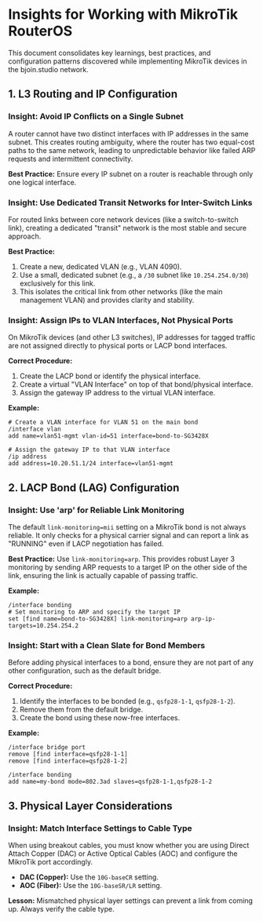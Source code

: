 # Insights for Working with MikroTik RouterOS

This document consolidates key learnings, best practices, and configuration patterns discovered while implementing MikroTik devices in the bjoin.studio network.

## 1. L3 Routing and IP Configuration

### Insight: Avoid IP Conflicts on a Single Subnet

A router cannot have two distinct interfaces with IP addresses in the same subnet. This creates routing ambiguity, where the router has two equal-cost paths to the same network, leading to unpredictable behavior like failed ARP requests and intermittent connectivity.

**Best Practice:** Ensure every IP subnet on a router is reachable through only one logical interface.

### Insight: Use Dedicated Transit Networks for Inter-Switch Links

For routed links between core network devices (like a switch-to-switch link), creating a dedicated "transit" network is the most stable and secure approach.

**Best Practice:**
1.  Create a new, dedicated VLAN (e.g., VLAN 4090).
2.  Use a small, dedicated subnet (e.g., a `/30` subnet like `10.254.254.0/30`) exclusively for this link.
3.  This isolates the critical link from other networks (like the main management VLAN) and provides clarity and stability.

### Insight: Assign IPs to VLAN Interfaces, Not Physical Ports

On MikroTik devices (and other L3 switches), IP addresses for tagged traffic are not assigned directly to physical ports or LACP bond interfaces.

**Correct Procedure:**
1.  Create the LACP bond or identify the physical interface.
2.  Create a virtual "VLAN Interface" on top of that bond/physical interface.
3.  Assign the gateway IP address to the virtual VLAN interface.

**Example:**
```
# Create a VLAN interface for VLAN 51 on the main bond
/interface vlan
add name=vlan51-mgmt vlan-id=51 interface=bond-to-SG3428X

# Assign the gateway IP to that VLAN interface
/ip address
add address=10.20.51.1/24 interface=vlan51-mgmt
```

## 2. LACP Bond (LAG) Configuration

### Insight: Use 'arp' for Reliable Link Monitoring

The default `link-monitoring=mii` setting on a MikroTik bond is not always reliable. It only checks for a physical carrier signal and can report a link as "RUNNING" even if LACP negotiation has failed.

**Best Practice:** Use `link-monitoring=arp`. This provides robust Layer 3 monitoring by sending ARP requests to a target IP on the other side of the link, ensuring the link is actually capable of passing traffic.

**Example:**
```
/interface bonding
# Set monitoring to ARP and specify the target IP
set [find name=bond-to-SG3428X] link-monitoring=arp arp-ip-targets=10.254.254.2
```

### Insight: Start with a Clean Slate for Bond Members

Before adding physical interfaces to a bond, ensure they are not part of any other configuration, such as the default bridge.

**Correct Procedure:**
1.  Identify the interfaces to be bonded (e.g., `qsfp28-1-1`, `qsfp28-1-2`).
2.  Remove them from the default bridge.
3.  Create the bond using these now-free interfaces.

**Example:**
```
/interface bridge port
remove [find interface=qsfp28-1-1]
remove [find interface=qsfp28-1-2]

/interface bonding
add name=my-bond mode=802.3ad slaves=qsfp28-1-1,qsfp28-1-2
```

## 3. Physical Layer Considerations

### Insight: Match Interface Settings to Cable Type

When using breakout cables, you must know whether you are using Direct Attach Copper (DAC) or Active Optical Cables (AOC) and configure the MikroTik port accordingly.

*   **DAC (Copper):** Use the `10G-baseCR` setting.
*   **AOC (Fiber):** Use the `10G-baseSR/LR` setting.

**Lesson:** Mismatched physical layer settings can prevent a link from coming up. Always verify the cable type.
